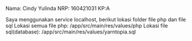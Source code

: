 Nama: Cindy Yulinda
NRP: 160421031
KP:A

Saya menggunakan service localhost, berikut lokasi folder file php dan file sql
Lokasi semua file php: /app/src/main/res/values/php
Lokasi file sql(database): /app/src/main/res/values/yarntopia.sql
